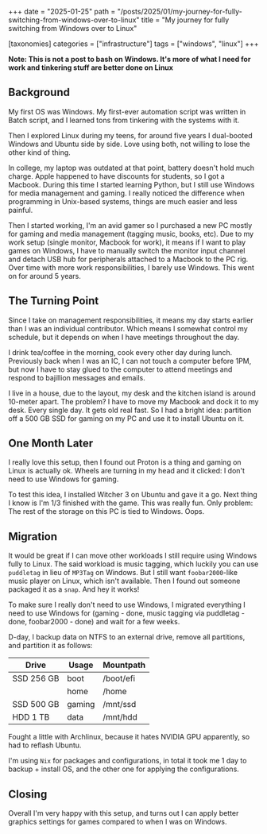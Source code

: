 +++
date = "2025-01-25"
path = "/posts/2025/01/my-journey-for-fully-switching-from-windows-over-to-linux"
title = "My journey for fully switching from Windows over to Linux"

[taxonomies]
categories = ["infrastructure"]
tags = ["windows", "linux"]
+++

**Note: This is not a post to bash on Windows. It's more of what I need for work and tinkering stuff are better done on
Linux**

## Background

My first OS was Windows. My first-ever automation script was written in Batch script, and I learned tons from tinkering
with the systems with it.

Then I explored Linux during my teens, for around five years I dual-booted Windows and Ubuntu side by side. Love using
both, not willing to lose the other kind of thing.

In college, my laptop was outdated at that point, battery doesn't hold much charge. Apple happened to have discounts for
students, so I got a Macbook. During this time I started learning Python, but I still use Windows for media management
and gaming. I really noticed the difference when programming in Unix-based systems, things are much easier and less
painful.

Then I started working, I'm an avid gamer so I purchased a new PC mostly for gaming and media management (tagging music,
books, etc). Due to my work setup (single monitor, Macbook for work), it means if I want to play games on Windows, I
have to manually switch the monitor input channel and detach USB hub for peripherals attached to a Macbook to the PC
rig. Over time with more work responsibilities, I barely use Windows. This went on for around 5 years.

## The Turning Point

Since I take on management responsibilities, it means my day starts earlier than I was an individual contributor. Which
means I somewhat control my schedule, but it depends on when I have meetings throughout the day.

I drink tea/coffee in the morning, cook every other day during lunch. Previously back when I was an IC, I can not touch
a computer before 1PM, but now I have to stay glued to the computer to attend meetings and respond to bajillion messages
and emails.

I live in a house, due to the layout, my desk and the kitchen island is around 10-meter apart. The problem? I have to move
my Macbook and dock it to my desk. Every single day. It gets old real fast. So I had a bright idea: partition off a 500
GB SSD for gaming on my PC and use it to install Ubuntu on it.

## One Month Later

I really love this setup, then I found out Proton is a thing and gaming on Linux is actually ok. Wheels are turning
in my head and it clicked: I don't need to use Windows for gaming.

To test this idea, I installed Witcher 3 on Ubuntu and gave it a go. Next thing I know is I'm 1/3 finished with the
game. This was really fun. Only problem: The rest of the storage on this PC is tied to Windows. Oops.

## Migration

It would be great if I can move other workloads I still require using Windows fully to Linux. The said workload is music
tagging, which luckily you can use `puddletag` in lieu of `MP3Tag` on Windows. But I still want `foobar2000`-like music
player on Linux, which isn't available. Then I found out someone packaged it as a `snap`. And hey it works!

To make sure I really don't need to use Windows, I migrated everything I need to use Windows for (gaming - done, music
tagging via puddletag - done, foobar2000 - done) and wait for a few weeks.

D-day, I backup data on NTFS to an external drive, remove all partitions, and partition it as follows:

| Drive      | Usage  | Mountpath |
|------------|--------|-----------|
| SSD 256 GB | boot   | /boot/efi |
|            | home   | /home     |
| SSD 500 GB | gaming | /mnt/ssd  |
| HDD 1 TB   | data   | /mnt/hdd  |

Fought a little with Archlinux, because it hates NVIDIA GPU apparently, so had to reflash Ubuntu.

I'm using `Nix` for packages and configurations, in total it took me 1 day to backup + install OS, and the other one for applying the configurations.

## Closing

Overall I'm very happy with this setup, and turns out I can apply better graphics settings for games compared to when I was on Windows.
